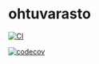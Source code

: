 # ohtuvarasto

[![CI](https://github.com/hakoanna/ohtuvarasto/actions/workflows/main.yml/badge.svg)](https://github.com/hakoanna/ohtuvarasto/actions/workflows/main.yml)

[![codecov](https://codecov.io/github/hakoanna/ohtuvarasto/graph/badge.svg?token=V1TGZKR6Q2)](https://codecov.io/github/hakoanna/ohtuvarasto)
